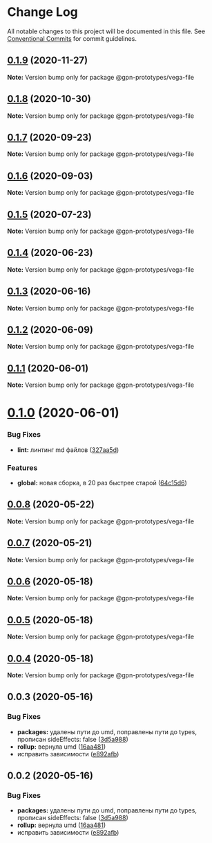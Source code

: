 # Change Log

All notable changes to this project will be documented in this file.
See [Conventional Commits](https://conventionalcommits.org) for commit guidelines.

## [0.1.9](https://github.com/gpn-prototypes/vega-ui/compare/@gpn-prototypes/vega-file@0.1.8...@gpn-prototypes/vega-file@0.1.9) (2020-11-27)

**Note:** Version bump only for package @gpn-prototypes/vega-file





## [0.1.8](https://github.com/gpn-prototypes/vega-ui/compare/@gpn-prototypes/vega-file@0.1.7...@gpn-prototypes/vega-file@0.1.8) (2020-10-30)

**Note:** Version bump only for package @gpn-prototypes/vega-file





## [0.1.7](https://github.com/gpn-prototypes/vega-ui/compare/@gpn-prototypes/vega-file@0.1.6...@gpn-prototypes/vega-file@0.1.7) (2020-09-23)

**Note:** Version bump only for package @gpn-prototypes/vega-file





## [0.1.6](https://github.com/gpn-prototypes/vega-ui/compare/@gpn-prototypes/vega-file@0.1.5...@gpn-prototypes/vega-file@0.1.6) (2020-09-03)

**Note:** Version bump only for package @gpn-prototypes/vega-file





## [0.1.5](https://github.com/gpn-prototypes/vega-ui/compare/@gpn-prototypes/vega-file@0.1.4...@gpn-prototypes/vega-file@0.1.5) (2020-07-23)

**Note:** Version bump only for package @gpn-prototypes/vega-file





## [0.1.4](https://github.com/gpn-prototypes/vega-ui/compare/@gpn-prototypes/vega-file@0.1.3...@gpn-prototypes/vega-file@0.1.4) (2020-06-23)

**Note:** Version bump only for package @gpn-prototypes/vega-file





## [0.1.3](https://github.com/gpn-prototypes/vega-ui/compare/@gpn-prototypes/vega-file@0.1.2...@gpn-prototypes/vega-file@0.1.3) (2020-06-16)

**Note:** Version bump only for package @gpn-prototypes/vega-file





## [0.1.2](https://github.com/gpn-prototypes/vega-ui/compare/@gpn-prototypes/vega-file@0.1.1...@gpn-prototypes/vega-file@0.1.2) (2020-06-09)

**Note:** Version bump only for package @gpn-prototypes/vega-file





## [0.1.1](https://github.com/gpn-prototypes/vega-ui/compare/@gpn-prototypes/vega-file@0.1.0...@gpn-prototypes/vega-file@0.1.1) (2020-06-01)

**Note:** Version bump only for package @gpn-prototypes/vega-file

# [0.1.0](https://github.com/gpn-prototypes/vega-ui/compare/@gpn-prototypes/vega-file@0.0.8...@gpn-prototypes/vega-file@0.1.0) (2020-06-01)

### Bug Fixes

- **lint:** линтинг md файлов ([327aa5d](https://github.com/gpn-prototypes/vega-ui/commit/327aa5d3aa706f0e164a572ae1360d504e89979d))

### Features

- **global:** новая сборка, в 20 раз быстрее старой ([64c15d6](https://github.com/gpn-prototypes/vega-ui/commit/64c15d6c8e5934386d2820e120b64bb7ed2391f3))

## [0.0.8](https://github.com/gpn-prototypes/vega-ui/compare/@gpn-prototypes/vega-file@0.0.7...@gpn-prototypes/vega-file@0.0.8) (2020-05-22)

**Note:** Version bump only for package @gpn-prototypes/vega-file

## [0.0.7](https://github.com/gpn-prototypes/vega-ui/compare/@gpn-prototypes/vega-file@0.0.6...@gpn-prototypes/vega-file@0.0.7) (2020-05-21)

**Note:** Version bump only for package @gpn-prototypes/vega-file

## [0.0.6](https://github.com/gpn-prototypes/vega-ui/compare/@gpn-prototypes/vega-file@0.0.5...@gpn-prototypes/vega-file@0.0.6) (2020-05-18)

**Note:** Version bump only for package @gpn-prototypes/vega-file

## [0.0.5](https://github.com/gpn-prototypes/vega-ui/compare/@gpn-prototypes/vega-file@0.0.4...@gpn-prototypes/vega-file@0.0.5) (2020-05-18)

**Note:** Version bump only for package @gpn-prototypes/vega-file

## [0.0.4](https://github.com/gpn-prototypes/vega-ui/compare/@gpn-prototypes/vega-file@0.0.3...@gpn-prototypes/vega-file@0.0.4) (2020-05-18)

**Note:** Version bump only for package @gpn-prototypes/vega-file

## 0.0.3 (2020-05-16)

### Bug Fixes

- **packages:** удалены пути до umd, поправлены пути до types, прописан sideEffects: false ([3d5a988](https://github.com/gpn-prototypes/vega-ui/commit/3d5a98871aece5d6c79be112e2e60ecd0529694e))
- **rollup:** вернула umd ([16aa481](https://github.com/gpn-prototypes/vega-ui/commit/16aa48132ca6c3934b3b12aa079f8645a0efc89b))
- исправить зависимости ([e892afb](https://github.com/gpn-prototypes/vega-ui/commit/e892afb5368b7ed2c6bdd4c77e08917e033f75ed))

## 0.0.2 (2020-05-16)

### Bug Fixes

- **packages:** удалены пути до umd, поправлены пути до types, прописан sideEffects: false ([3d5a988](https://github.com/gpn-prototypes/vega-ui/commit/3d5a98871aece5d6c79be112e2e60ecd0529694e))
- **rollup:** вернула umd ([16aa481](https://github.com/gpn-prototypes/vega-ui/commit/16aa48132ca6c3934b3b12aa079f8645a0efc89b))
- исправить зависимости ([e892afb](https://github.com/gpn-prototypes/vega-ui/commit/e892afb5368b7ed2c6bdd4c77e08917e033f75ed))
